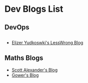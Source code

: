 # Dev Blogs List

## DevOps


## 

- [Elizer Yudkoswki's LessWrong Blog](https://www.lesswrong.com/users/eliezer_yudkowsky)

## Maths Blogs

- [Scott Alexander's Blog](https://www.lesswrong.com/users/scottalexander)
- [Gower's Blog](https://gowers.wordpress.com/)
